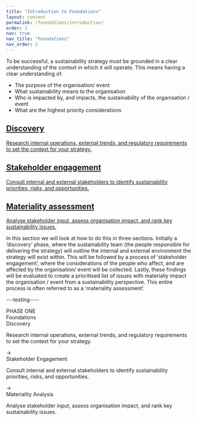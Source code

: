 ```yaml
---
title: "Introduction to Foundations"
layout: content
permalink: /foundations/introduction/
order: 1
nav: true
nav_title: "Foundations"
nav_order: 2
---
```


To be successful, a sustainability strategy must be grounded in a clear understanding of the context in which it will operate.  This means having a clear understanding of:
-	The purpose of the organisation/ event
-	What sustainability means to the organisation
-	Who is impacted by, and impacts, the sustainability of the organisation / event
-	What are the highest priority considerations

<section class="phase-blocks outlined green">
  <a href="/foundations/discovery/" class="phase-block">
    <h2>Discovery</h2>
    <p>Research internal operations, external trends, and regulatory requirements to set the context for your strategy.</p>
  </a>
  <a href="/foundations/stakeholderEngagement/" class="phase-block">
    <h2>Stakeholder engagement</h2>
    <p>Consult internal and external stakeholders to identify sustainability priorities, risks, and opportunities.</p>
  </a>
  <a href="/foundations/materialityAssessment/" class="phase-block">
    <h2>Materiality assessment</h2>
    <p>Analyse stakeholder input, assess organisation impact, and rank key sustainability issues.</p>
  </a>
</section>

In this section we will look at how to do this in three sections.  Initially a ‘discovery’ phase, where the sustainability team (the people responsible for delivering the strategy) will outline the internal and external environment the strategy will exist within.  This will be followed by a process of ‘stakeholder engagement’, where the considerations of the people who affect, and are affected by the organisation/ event will be collected.  Lastly, these findings will be evaluated to create a prioritised list of issues with materially impact the organisation / event from a sustainability perspective.  This entire process is often referred to as a ‘materiality assessment’.  


---testing----

<div class="phase-diagram-wrapper">
  <div class="phase-sidebar">
    <div class="phase-label">PHASE ONE</div>
    <div class="phase-step">Foundations</div>
  </div>
  <div class="phase-diagram">
    <div class="phase-block current">
      <div class="phase-header">Discovery</div>
      <p>Research internal operations, external trends, and regulatory requirements to set the context for your strategy.</p>
    </div>
    <div class="arrow">&#8594;</div>
    <div class="phase-block">
      <div class="phase-header">Stakeholder Engagement</div>
      <p>Consult internal and external stakeholders to identify sustainability priorities, risks, and opportunities.</p>
    </div>
    <div class="arrow">&#8594;</div>
    <div class="phase-block">
      <div class="phase-header">Materiality Analysis</div>
      <p>Analyse stakeholder input, assess organisation impact, and rank key sustainability issues.</p>
    </div>
  </div>
</div>

